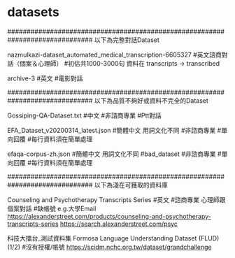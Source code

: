 # datasets
 

##############################################################################
以下為完整對話Dataset


nazmulkazi-dataset_automated_medical_transcription-6605327
#英文諮商對話（個案＆心理師）
#初估共1000-3000句
資料在 transcripts → transcribed


archive-3
#英文
#電影對話


##############################################################################
以下為品質不夠好或資料不完全的Dataset


Gossiping-QA-Dataset.txt
#中文
#非諮商專業
#Ptt對話


EFA_Dataset_v20200314_latest.json
#簡體中文 用詞文化不同
#非諮商專業
#單向回覆
#每行資料須在簡單處理


efaqa-corpus-zh.json
#簡體中文 用詞文化不同
#bad_dataset
#非諮商專業
#單向回覆
#每行資料須在簡單處理


##############################################################################
以下為淺在可獲取的資料庫


Counseling and Psychotherapy Transcripts Series
#英文
#諮商專業 心理師跟個案對話
#缺帳號 e.g.大學Email
https://alexanderstreet.com/products/counseling-and-psychotherapy-transcripts-series
https://search.alexanderstreet.com/psyc


科技大擂台_測試資料集 Formosa Language Understanding Dataset (FLUD)(1/2)
#沒有授權/帳號
https://scidm.nchc.org.tw/dataset/grandchallenge








